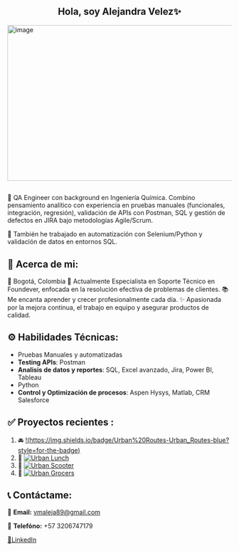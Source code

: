 ## <h2 align="center">Hola, soy Alejandra Velez✨</h2> 

<img width="1400" height="350" alt="image" src="https://github.com/user-attachments/assets/278705ba-15e3-486e-b2a4-04ea03db617e" />


## 
🔭 QA Engineer con background en Ingeniería Química. Combino pensamiento analítico con experiencia en pruebas manuales (funcionales, integración, regresión), validación de APIs con Postman, SQL y gestión de defectos en JIRA bajo metodologías Agile/Scrum.

🔧 También he trabajado en automatización con Selenium/Python y validación de datos en entornos SQL.

## 🌟 Acerca de mi:
📍 Bogotá, Colombia
💼 Actualmente Especialista en Soporte Técnico en Foundever, enfocada en la resolución efectiva de problemas de clientes.
📚 Me encanta aprender y crecer profesionalmente cada día.
✨ Apasionada por la mejora continua, el trabajo en equipo y asegurar productos de calidad.

## ⚙️ Habilidades Técnicas:
- Pruebas Manuales y automatizadas
- **Testing APIs**: Postman
- **Analisis de datos y reportes**: SQL, Excel avanzado, Jira, Power BI, Tableau
- Python
- **Control y Optimización de procesos**: Aspen Hysys, Matlab, CRM Salesforce
## ✅ Proyectos recientes : 
1. 🚘 [!(https://img.shields.io/badge/Urban%20Routes-Urban_Routes-blue?style=for-the-badge)](https://github.com/AlejandraVB/qa-project-Urban-Routes-es)  
2. 🍔 [![Urban Lunch](https://img.shields.io/badge/Urban%20Lunch-Urban_Lunch-green?style=for-the-badge)](https://github.com/AlejandraVB/QA_UrbanLunch_PruebasUI)  
3. 🛴 [![Urban Scooter](https://img.shields.io/badge/Urban%20Scooter-Urban_Scooter-orange?style=for-the-badge)](https://github.com/AlejandraVB/QA_UrbanScooter_PruebasFuncionales_UI)  
4. 🛒 [![Urban Grocers](https://img.shields.io/badge/Urban%20Grocers-Urban_Grocers-red?style=for-the-badge)](https://github.com/AlejandraVB/qa-project-Urban-Grocers-app-es)  
## 📞 Contáctame: 
📩 **Email:** vmaleja89@gmail.com

📲 **Telefóno:** +57 3206747179

[🔗LinkedIn](www.linkedin.com/in/alejandravelez-qaengineer)
